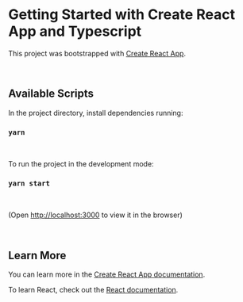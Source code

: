 # Getting Started with Create React App and Typescript

This project was bootstrapped with [Create React App](https://github.com/facebook/create-react-app).

<br>

## Available Scripts

In the project directory, install dependencies running:
### `yarn`

<br>

To run the project in the development mode:
### `yarn start`

<br>

(Open [http://localhost:3000](http://localhost:3000) to view it in the browser)

<br>

## Learn More

You can learn more in the [Create React App documentation](https://facebook.github.io/create-react-app/docs/getting-started).

To learn React, check out the [React documentation](https://reactjs.org/).
